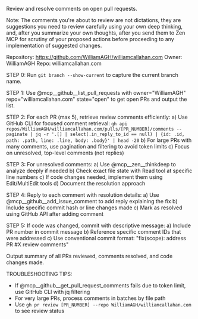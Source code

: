 Review and resolve comments on open pull requests.

Note: The comments you're about to review are not dictations, they are suggestions you need to review carefully using your own deep thinking, and, after you summarize your own thoughts, after you send them to Zen MCP for scrutiny of your proposed actions before proceeding to any implementation of suggested changes.

Repository: <https://github.com/WilliamAGH/williamcallahan.com>
Owner: WilliamAGH
Repo: williamcallahan.com

STEP 0: Run `git branch --show-current` to capture the current branch name.

STEP 1: Use @mcp__github__list_pull_requests with owner="WilliamAGH" repo="williamcallahan.com" state="open" to get open PRs and output the list.

STEP 2: For each PR (max 5), retrieve review comments efficiently:
 a) Use GitHub CLI for focused comment retrieval:
    `gh api repos/WilliamAGH/williamcallahan.com/pulls/[PR_NUMBER]/comments --paginate | jq -r '.[] | select(.in_reply_to_id == null) | {id: .id, path: .path, line: .line, body: .body}' | head -20`
 b) For large PRs with many comments, use pagination and filtering to avoid token limits
 c) Focus on unresolved, top-level comments (not replies)

STEP 3: For unresolved comments:
 a) Use @mcp__zen__thinkdeep to analyze deeply if needed
 b) Check exact file state with Read tool at specific line numbers
 c) If code changes needed, implement them using Edit/MultiEdit tools
 d) Document the resolution approach

STEP 4: Reply to each comment with resolution details:
 a) Use @mcp__github__add_issue_comment to add reply explaining the fix
 b) Include specific commit hash or line changes made
 c) Mark as resolved using GitHub API after adding comment

STEP 5: If code was changed, commit with descriptive message:
 a) Include PR number in commit message
 b) Reference specific comment IDs that were addressed
 c) Use conventional commit format: "fix(scope): address PR #X review comments"

Output summary of all PRs reviewed, comments resolved, and code changes made.

TROUBLESHOOTING TIPS:

- If @mcp__github__get_pull_request_comments fails due to token limit, use GitHub CLI with jq filtering
- For very large PRs, process comments in batches by file path
- Use `gh pr review [PR_NUMBER] --repo WilliamAGH/williamcallahan.com` to see review status
